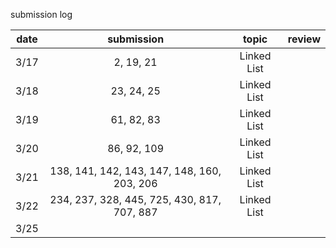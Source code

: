 submission log

| date | submission     | topic       | review  |
| :--: | :---:          | :---:       | :---:   |
| 3/17 | 2, 19, 21      | Linked List |
| 3/18 | 23, 24, 25     | Linked List |
| 3/19 | 61, 82, 83     | Linked List |
| 3/20 | 86, 92, 109    | Linked List |
| 3/21 | 138, 141, 142, 143, 147, 148, 160, 203, 206| Linked List |
| 3/22 | 234, 237, 328, 445, 725, 430, 817, 707, 887| Linked List |
| 3/25 |
